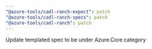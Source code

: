 ```yaml
---
"@azure-tools/cadl-ranch-expect": patch
"@azure-tools/cadl-ranch-specs": patch
"@azure-tools/cadl-ranch": patch
---
```


Update templated spec to be under Azure.Core category
